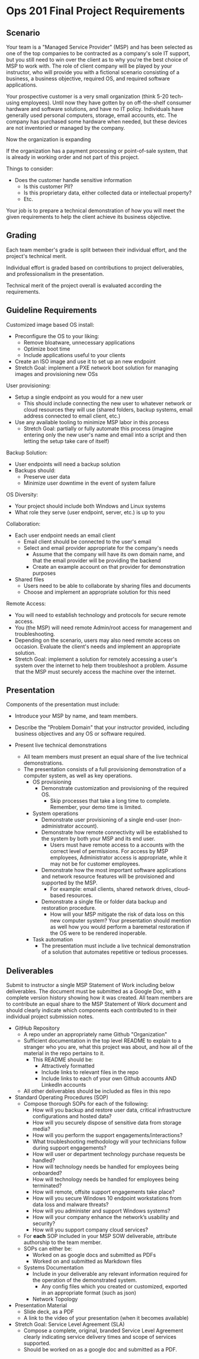# Ops 201 Final Project Requirements

## Scenario

Your team is a "Managed Service Provider" (MSP) and has been selected as one of the top companies to be contracted as a company's sole IT support, but you still need to win over the client as to why you're the best choice of MSP to work with. The role of client company will be played by your instructor, who will provide you with a fictional scenario consisting of a business, a business objective, required OS, and required software applications.

Your prospective customer is a very small organization (think 5-20 tech-using employees). Until now they have gotten by on off-the-shelf consumer hardware and software solutions, and have no IT policy. Individuals have generally used personal computers, storage, email accounts, etc. The company has purchased some hardware when needed, but these devices are not inventoried or managed by the company.

Now the organization is expanding

If the organization has a payment processing or point-of-sale system, that is already in working order and not part of this project.

Things to consider:
- Does the customer handle sensitive information
  - Is this customer PII?
  - Is this proprietary data, either collected data or intellectual property?
  - Etc.

Your job is to prepare a technical demonstration of how you will meet the given requirements to help the client achieve its business objective.


## Grading

Each team member's grade is split between their individual effort, and the project's technical merit.

Individual effort is graded based on contributions to project deliverables, and professionalism in the presentation.

Technical merit of the project overall is evaluated according the requirements.

## Guideline Requirements

Customized image based OS install:
  - Preconfigure the OS to your liking:
    - Remove bloatware, unnecessary applications
    - Optimize boot time
    - Include applications useful to your clients
  - Create an ISO image and use it to set up an new endpoint
  - Stretch Goal: implement a PXE network boot solution for managing images and provisioning new OSs


User provisioning:
  - Setup a single endpoint as you would for a new user
    - This should include connecting the new user to whatever network or cloud resources they will use (shared folders, backup systems, email address connected to email client, etc.)
  - Use any available tooling to minimize MSP labor in this process
    - Stretch Goal: partially or fully automate this process (imagine entering only the new user's name and email into a script and then letting the setup take care of itself)


Backup Solution:
  - User endpoints will need a backup solution
  - Backups should:
    - Preserve user data
    - Minimize user downtime in the event of system failure


OS Diversity:
  - Your project should include both Windows and Linux systems
  - What role they serve (user endpoint, server, etc.) is up to you


Collaboration:
  - Each user endpoint needs an email client
    - Email client should be connected to the user's email
    - Select and email provider appropriate for the company's needs
      - Assume that the company will have its own domain name, and that the email provider will be providing the backend
      - Create an example account on that provider for demonstration purposes
  - Shared files
    - Users need to be able to collaborate by sharing files and documents
    - Choose and implement an appropriate solution for this need


Remote Access:
  - You will need to establish technology and protocols for secure remote access.
  - You (the MSP) will need remote Admin/root access for management and troubleshooting.
  - Depending on the scenario, users may also need remote access on occasion. Evaluate the client's needs and implement an appropriate solution.
  - Stretch Goal: implement a solution for remotely accessing a user's system over the internet to help them troubleshoot a problem. Assume that the MSP must securely access the machine over the internet.


## Presentation

Components of the presentation must include:

* Introduce your MSP by name, and team members.
* Describe the "Problem Domain" that your instructor provided, including business objectives and any OS or software required.

* Present live technical demonstrations
  * All team members must present an equal share of the live technical demonstrations.
  * The presentation consists of a full provisioning demonstration of a computer system, as well as key operations.
    * OS provisioning
      * Demonstrate customization and provisioning of the required OS.
        * Skip processes that take a long time to complete. Remember, your demo time is limited.
    * System operations
      * Demonstrate user provisioning of a single end-user (non-administrator account).
      * Demonstrate how remote connectivity will be established to the system by both your MSP and its end user.
        * Users must have remote access to a accounts with the correct level of permissions. For access by MSP employees, Administrator access is appropriate, while it may not be for customer employees.
      * Demonstrate how the most important software applications and network resource features will be provisioned and supported by the MSP.
        * For example: email clients, shared network drives, cloud-based resources.
      * Demonstrate a single file or folder data backup and restoration procedure.
        * How will your MSP mitigate the risk of data loss on this new computer system? Your presentation should mention as well how you would perform a baremetal restoration if the OS were to be rendered inoperable.
    * Task automation
      * The presentation must include a live technical demonstration of a solution that automates repetitive or tedious processes.

## Deliverables

Submit to instructor a single MSP Statement of Work including below deliverables. The document must be submitted as a Google Doc, with a complete version history showing how it was created. All team members are to contribute an equal share to the MSP Statement of Work document and should clearly indicate which components each contributed to in their individual project submission notes.

* GitHub Repository
  * A repo under an appropriately name Github "Organization"
  * Sufficient documentation in the top level README to explain to a stranger who you are, what this project was about, and how all of the material in the repo pertains to it.
    * This README should be:
      * Attractively formatted
      * Include links to relevant files in the repo
      * Include links to each of your own Github accounts AND LinkedIn accounts
  * All other deliverables should be included as files in this repo
* Standard Operating Procedures (SOP)
  * Compose thorough SOPs for each of the following:
    * How will you backup and restore user data, critical infrastructure configurations and hosted data?
    * How will you securely dispose of sensitive data from storage media?
    * How will you perform the support engagements/interactions?
    * What troubleshooting methodology will your technicians follow during support engagements?
    * How will user or department technology purchase requests be handled?
    * How will technology needs be handled for employees being onboarded?
    * How will technology needs be handled for employees being terminated?
    * How will remote, offsite support engagements take place?
    * How will you secure Windows 10 endpoint workstations from data loss and malware threats?
    * How will you administer and support Windows systems?
    * How will your company enhance the network’s usability and security?
    * How will you support company cloud services?
  * For **each** SOP included in your MSP SOW deliverable, attribute authorship to the team member.
  * SOPs can either be:
    * Worked on as google docs and submitted as PDFs
    * Worked on and submitted as Markdown files
  * Systems Documentation
    * Include in your deliverable any relevant information required for the operation of the demonstrated system.
      * Any config files which you created or customized, exported in an appropriate format (such as json)
    * Network Topology
* Presentation Material
  * Slide deck, as a PDF
  * A link to the video of your presentation (when it becomes available)
* Stretch Goal: Service Level Agreement (SLA)
  * Compose a complete, original, branded Service Level Agreement clearly indicating service delivery times and scope of services supported.
  * Should be worked on as a google doc and submitted as a PDF.


